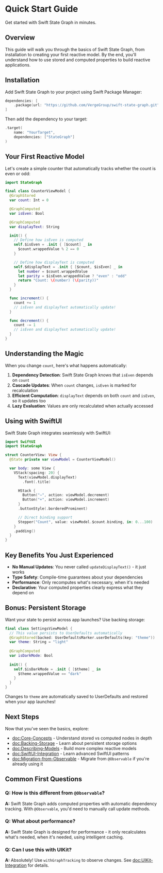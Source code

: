 # Quick Start Guide

Get started with Swift State Graph in minutes.

## Overview

This guide will walk you through the basics of Swift State Graph, from installation to creating your first reactive model. By the end, you'll understand how to use stored and computed properties to build reactive applications.

## Installation

Add Swift State Graph to your project using Swift Package Manager:

```swift
dependencies: [
    .package(url: "https://github.com/VergeGroup/swift-state-graph.git", from: "0.1.0")
]
```

Then add the dependency to your target:

```swift
.target(
    name: "YourTarget",
    dependencies: ["StateGraph"]
)
```

## Your First Reactive Model

Let's create a simple counter that automatically tracks whether the count is even or odd:

```swift
import StateGraph

final class CounterViewModel {
  @GraphStored
  var count: Int = 0

  @GraphComputed
  var isEven: Bool

  @GraphComputed
  var displayText: String

  init() {
    // Define how isEven is computed
    self.$isEven = .init { [$count] _ in
      $count.wrappedValue % 2 == 0
    }

    // Define how displayText is computed
    self.$displayText = .init { [$count, $isEven] _ in
      let number = $count.wrappedValue
      let parity = $isEven.wrappedValue ? "even" : "odd"
      return "Count: \(number) (\(parity))"
    }
  }

  func increment() {
    count += 1
    // isEven and displayText automatically update!
  }

  func decrement() {
    count -= 1
    // isEven and displayText automatically update!
  }
}
```

## Understanding the Magic

When you change `count`, here's what happens automatically:

1. **Dependency Detection**: Swift State Graph knows that `isEven` depends on `count`
2. **Cascade Updates**: When `count` changes, `isEven` is marked for recalculation
3. **Efficient Computation**: `displayText` depends on both `count` and `isEven`, so it updates too
4. **Lazy Evaluation**: Values are only recalculated when actually accessed

## Using with SwiftUI

Swift State Graph integrates seamlessly with SwiftUI:

```swift
import SwiftUI
import StateGraph

struct CounterView: View {
  @State private var viewModel = CounterViewModel()

  var body: some View {
    VStack(spacing: 20) {
      Text(viewModel.displayText)
        .font(.title)

      HStack {
        Button("−", action: viewModel.decrement)
        Button("+", action: viewModel.increment)
      }
      .buttonStyle(.borderedProminent)

      // Direct binding support
      Stepper("Count", value: viewModel.$count.binding, in: 0...100)
    }
    .padding()
  }
}
```

## Key Benefits You Just Experienced

- **No Manual Updates**: You never called `updateDisplayText()` - it just works
- **Type Safety**: Compile-time guarantees about your dependencies  
- **Performance**: Only recomputes what's necessary, when it's needed
- **Declarative**: Your computed properties clearly express what they depend on

## Bonus: Persistent Storage

Want your state to persist across app launches? Use backing storage:

```swift
final class SettingsViewModel {
  // This value persists to UserDefaults automatically
  @GraphStored(backed: UserDefaultsMarker.userDefaults(key: "theme"))
  var theme: String = "light"
  
  @GraphComputed
  var isDarkMode: Bool
  
  init() {
    self.$isDarkMode = .init { [$theme] _ in
      $theme.wrappedValue == "dark"
    }
  }
}
```

Changes to `theme` are automatically saved to UserDefaults and restored when your app launches!

## Next Steps

Now that you've seen the basics, explore:

- <doc:Core-Concepts> - Understand stored vs computed nodes in depth
- <doc:Backing-Storage> - Learn about persistent storage options
- <doc:Describing-Models> - Build more complex reactive models
- <doc:SwiftUI-Integration> - Learn advanced SwiftUI patterns
- <doc:Migration-from-Observable> - Migrate from `@Observable` if you're already using it

## Common First Questions

### Q: How is this different from `@Observable`?
**A:** Swift State Graph adds computed properties with automatic dependency tracking. With `@Observable`, you'd need to manually call update methods.

### Q: What about performance?
**A:** Swift State Graph is designed for performance - it only recalculates what's needed, when it's needed, using intelligent caching.

### Q: Can I use this with UIKit?
**A:** Absolutely! Use `withGraphTracking` to observe changes. See <doc:UIKit-Integration> for details. 